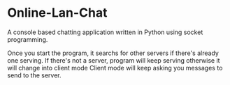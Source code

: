 # Online-Lan-Chat
A console based chatting application written in Python using socket programming.

Once you start the program, it searchs for other servers if there's already one serving.
If there's not a server, program will keep serving otherwise it will change into client mode
Client mode will keep asking you messages to send to the server.
